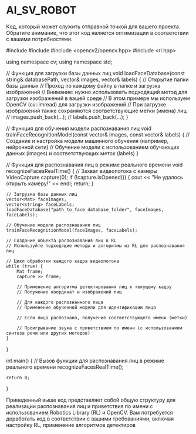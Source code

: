 # AI_SV_ROBOT

Kод, который может служить отправной точкой для вашего проекта. Обратите внимание, что этот код является  оптимизации в соответствии с вашими потребностями.
 
#include <iostream>
#include <string>
#include <opencv2/opencv.hpp>
#include <rl.hpp>

using namespace cv;
using namespace std;

// Функция для загрузки базы данных лиц
void loadFaceDatabase(const string& databasePath, vector<Mat>& images, vector<string>& labels) {
    // Открытие папки базы данных
    // Проход по каждому файлу в папке и загрузка изображений
    // Внимание: нужно использовать подходящий метод для загрузки изображений в вашей среде
    // В этом примере мы используем OpenCV (cv::imread) для загрузки изображений
    // При загрузке изображений также сохраняются соответствующие метки (имена) лиц
    // images.push_back(...);
    // labels.push_back(...);
}

// Функция для обучения модели распознавания лиц
void trainFaceRecognitionModel(const vector<Mat>& images, const vector<string>& labels) {
    // Создание и настройка модели машинного обучения (например, нейронной сети)
    // Обучение модели с использованием обучающих данных (images) и соответствующих меток (labels)
}

// Функция для распознавания лиц в режиме реального времени
void recognizeFacesRealTime() {
    // Захват видеопотока с камеры
    VideoCapture capture(0);
    if (!capture.isOpened()) {
        cout << "Не удалось открыть камеру!" << endl;
        return;
    }

    // Загрузка базы данных лиц
    vector<Mat> faceImages;
    vector<string> faceLabels;
    loadFaceDatabase("path_to_face_database_folder", faceImages, faceLabels);

    // Обучение модели распознавания лиц
    trainFaceRecognitionModel(faceImages, faceLabels);

    // Создание объекта распознавания лиц в RL
    // Используйте подходящие методы и алгоритмы из RL для распознавания лиц

    // Цикл обработки каждого кадра видеопотока
    while (true) {
        Mat frame;
        capture >> frame;

        // Применение алгоритма детектирования лиц к текущему кадру
        // Получение координат и изображений лиц

        // Для каждого распознанного лица
        // Применение обученной модели для идентификации лица

        // Если лицо распознано, получение соответствующего имени (метки)

        // Проигрывание звука с приветствием по имени (с использованием синтеза речи или других методов)
    }
}

int main() {
    // Вызов функции для распознавания лиц в режиме реального времени
    recognizeFacesRealTime();

    return 0;
}
  

Приведенный выше код представляет собой общую структуру для реализации распознавания лиц и приветствия по имени с использованием Robotics Library (RL) и OpenCV. Вам потребуется доработать код в соответствии с вашими требованиями, включая настройку RL, применение алгоритмов детектиров 


 
